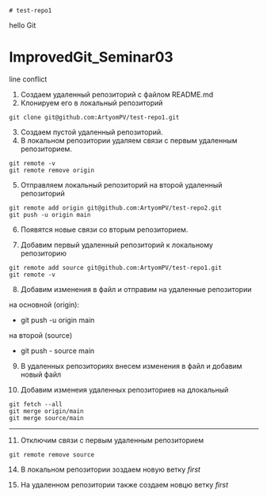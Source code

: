     # test-repo1
hello Git
# ImprovedGit_Seminar03
line conflict


1. Создаем удаленный репозиторий с файлом README.md
2. Клонируем его в локальный репозиторий
```
git clone git@github.com:ArtyomPV/test-repo1.git
```
3. Создаем пустой удаленный репозиторий.
4. В локальном репозитории удаляем связи с первым удаленным репозиторием.
```
git remote -v
git remote remove origin
```
5. Отправляем локальный репозиторий на второй удаленный репозиторий
```
git remote add origin git@github.com:ArtyomPV/test-repo2.git
git push -u origin main
```
6. Появятся новые связи со вторым репозиторием.

7. Добавим первый удаленный репозиторий к локальному репозиторию 
```
git remote add source git@github.com:ArtyomPV/test-repo1.git
git remote -v
```
8. Добавим изменения в файл и отправим на удаленные репозитории

на основной (origin):
* git push -u origin main

на второй (source)
* git push - source main

9. В удаленных репозиториях внесем изменения в файл и добавим новый файл

10. Добавим изменеия удаленных репозиториев на длокальный
```
git fetch --all 
git merge origin/main
git merge source/main
```
------------------------------------------------------------------------------------

11. Отключим связи с первым удаленным репозиторием

```
git remote remove source
```
14. В локальном репозитории зоздаем новую ветку *first*

15. На удаленном репозитории также создаем новцю ветку *first*